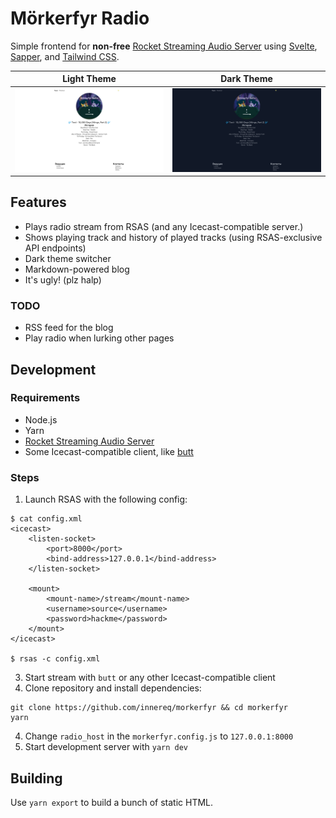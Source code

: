 # Mörkerfyr Radio

Simple frontend for **non-free** [Rocket Streaming Audio Server](https://rocketbroadcaster.com/streaming-audio-server/)
using [Svelte](https://svelte.dev/), [Sapper](https://sapper.svelte.dev/),
and [Tailwind CSS](https://tailwindcss.com/).


| Light Theme                              | Dark Theme                              |
|------------------------------------------|-----------------------------------------|
| ![](.github/images/screenshot_light.png) | ![](.github/images/screenshot_dark.png) |

## Features

- Plays radio stream from RSAS (and any Icecast-compatible server.)
- Shows playing track and history of played tracks (using RSAS-exclusive API endpoints)
- Dark theme switcher
- Markdown-powered blog
- It's ugly! (plz halp)

### TODO

- RSS feed for the blog
- Play radio when lurking other pages

## Development

### Requirements

- Node.js
- Yarn
- [Rocket Streaming Audio Server](https://rocketbroadcaster.com/streaming-audio-server/)
- Some Icecast-compatible client, like [butt](http://danielnoethen.de/butt/)

### Steps

1. Launch RSAS with the following config:
```
$ cat config.xml
<icecast>
    <listen-socket>
        <port>8000</port>
        <bind-address>127.0.0.1</bind-address>
    </listen-socket>

    <mount>
        <mount-name>/stream</mount-name>
        <username>source</username>
        <password>hackme</password>
    </mount>
</icecast>

$ rsas -c config.xml
```
3. Start stream with `butt` or any other Icecast-compatible client
3. Clone repository and install dependencies:
```
git clone https://github.com/innereq/morkerfyr && cd morkerfyr
yarn
```
4. Change `radio_host` in the `morkerfyr.config.js` to `127.0.0.1:8000`
5. Start development server with `yarn dev`

## Building

Use `yarn export` to build a bunch of static HTML.